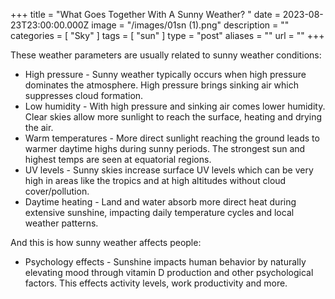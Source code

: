 +++
title = "What Goes Together With A Sunny Weather? "
date = 2023-08-23T23:00:00.000Z
image = "/images/01sn (1).png"
description = ""
categories = [ "Sky" ]
tags = [ "sun" ]
type = "post"
aliases = ""
url = ""
+++

These weather parameters are usually related to sunny weather conditions:

* High pressure - Sunny weather typically occurs when high pressure dominates the atmosphere. High pressure brings sinking air which suppresses cloud formation.
* Low humidity - With high pressure and sinking air comes lower humidity. Clear skies allow more sunlight to reach the surface, heating and drying the air.
* Warm temperatures - More direct sunlight reaching the ground leads to warmer daytime highs during sunny periods. The strongest sun and highest temps are seen at equatorial regions.
* UV levels - Sunny skies increase surface UV levels which can be very high in areas like the tropics and at high altitudes without cloud cover/pollution.
* Daytime heating - Land and water absorb more direct heat during extensive sunshine, impacting daily temperature cycles and local weather patterns.

And this is how sunny weather affects people:

* Psychology effects - Sunshine impacts human behavior by naturally elevating mood through vitamin D production and other psychological factors. This effects activity levels, work productivity and more.
